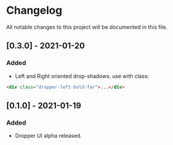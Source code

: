 # Changelog
All notable changes to this project will be documented in this file.

## [0.3.0] - 2021-01-20
### Added
- Left and Right oriented drop-shadows. use with class:
```html
<div class="dropper-left-bold-far">...</div>
```

## [0.1.0] - 2021-01-19
### Added
- Dropper UI alpha released.
